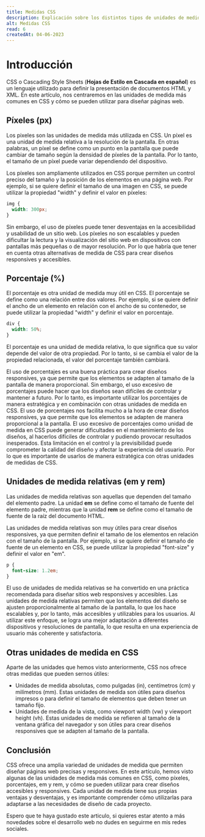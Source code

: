 ```yaml
---
title: Medidas CSS
description: Explicación sobre los distintos tipos de unidades de medida que hay para CSS
alt: Medidas CSS
read: 6
createdAt: 04-06-2023
---
```



# Introducción

CSS o Cascading Style Sheets (**Hojas de Estilo en Cascada en español**) es un lenguaje utilizado para definir la presentación de documentos HTML y XML. En este artículo, nos centraremos en las unidades de medida más comunes en CSS y cómo se pueden utilizar para diseñar páginas web.

## Píxeles (px)

Los pixeles son las unidades de medida más utilizada en CSS. Un píxel es una unidad de medida relativa a la resolución de la pantalla. En otras palabras, un píxel se define como un punto en la pantalla que puede cambiar de tamaño según la densidad de píxeles de la pantalla. Por lo tanto, el tamaño de un píxel puede variar dependiendo del dispositivo.

Los píxeles son ampliamente utilizados en CSS porque permiten un control preciso del tamaño y la posición de los elementos en una página web. Por ejemplo, si se quiere definir el tamaño de una imagen en CSS, se puede utilizar la propiedad "width" y definir el valor en píxeles:

```css
img {
  width: 300px;
}
```

Sin embargo, el uso de píxeles  puede tener desventajas en la accesibilidad y usabilidad de un sitio web. Los píxeles no son escalables y pueden dificultar la lectura y la visualización del sitio web en dispositivos con pantallas más pequeñas o de mayor resolución. Por lo que habría que tener en cuenta otras alternativas de medida de CSS para crear diseños responsives y accesibles.

## Porcentaje (%)

El porcentaje es otra unidad de medida muy útil en CSS. El porcentaje se define como una relación entre dos valores. Por ejemplo, si se quiere definir el ancho de un elemento en relación con el ancho de su contenedor, se puede utilizar la propiedad "width" y definir el valor en porcentaje.

```css
div {
  width: 50%;
}
```

El porcentaje es una unidad de medida relativa, lo que significa que su valor depende del valor de otra propiedad. Por lo tanto, si se cambia el valor de la propiedad relacionada, el valor del porcentaje también cambiará.

El uso de porcentajes es una buena práctica para crear diseños responsives, ya que permite que los elementos se adapten al tamaño de la pantalla de manera proporcional. Sin embargo, el uso excesivo de porcentajes puede hacer que los diseños sean difíciles de controlar y mantener a futuro. Por lo tanto, es importante utilizar los porcentajes de manera estratégica y en combinación con otras unidades de medida en CSS.
El uso de porcentajes nos facilita mucho a la hora de crear diseños responsives, ya que permite que los elementos se adapten  de manera proporcional  a la pantalla. El uso excesivo de porcentajes como unidad de medida en CSS puede generar dificultades en el mantenimiento de los diseños, al hacerlos difíciles de controlar y pudiendo provocar resultados inesperados. Esta limitación en el control y la previsibilidad puede comprometer la calidad del diseño y afectar la experiencia del usuario. Por lo que es importante de  usarlos de manera estratégica  con otras unidades de medidas de CSS.

## Unidades de medida relativas (em y rem)

Las unidades de medida relativas son aquellas que dependen del tamaño del elemento padre. La unidad **em** se define como el tamaño de fuente del elemento padre, mientras que la unidad **rem** se define como el tamaño de fuente de la raíz del documento HTML.

Las unidades de medida relativas son muy útiles para crear diseños responsives, ya que permiten definir el tamaño de los elementos en relación con el tamaño de la pantalla. Por ejemplo, si se quiere definir el tamaño de fuente de un elemento en CSS, se puede utilizar la propiedad "font-size" y definir el valor en "em".

```css
p {
  font-size: 1.2em;
}
```

El uso de unidades de medida relativas se ha convertido en una práctica recomendada para diseñar sitios web responsives y accesibles. Las unidades de medida relativas permiten que los elementos del diseño se ajusten proporcionalmente al tamaño de la pantalla, lo que los hace escalables y, por lo tanto, más accesibles y utilizables para los usuarios. Al utilizar este enfoque, se logra una mejor adaptación a diferentes dispositivos y resoluciones de pantalla, lo que resulta en una experiencia de usuario más coherente y satisfactoria.

## Otras unidades de medida en CSS

Aparte de las unidades que hemos visto anteriormente, CSS nos ofrece otras medidas que pueden sernos útiles: 

- Unidades de medida absolutas, como pulgadas (in), centímetros (cm) y milímetros (mm). Estas unidades de medida son útiles para diseños impresos o para definir el tamaño de elementos que deben tener un tamaño fijo.
- Unidades de medida de la vista, como viewport width (vw) y viewport height (vh). Estas unidades de medida se refieren al tamaño de la ventana gráfica del navegador y son útiles para crear diseños responsives que se adapten al tamaño de la pantalla.

## Conclusión

CSS ofrece una amplia variedad de unidades de medida que permiten diseñar páginas web precisas y responsives. En este artículo, hemos visto algunas de las unidades de medida más comunes en CSS, como píxeles, porcentajes, em y rem, y cómo se pueden utilizar para crear diseños accesibles y responsives. Cada unidad de medida tiene sus propias ventajas y desventajas, y es importante comprender cómo utilizarlas para adaptarse a las necesidades de diseño de cada proyecto. 

Espero que te haya gustado este articulo, si  quieres estar atento a más novedades sobre el desarrollo web no dudes en seguirme en mis redes sociales.
